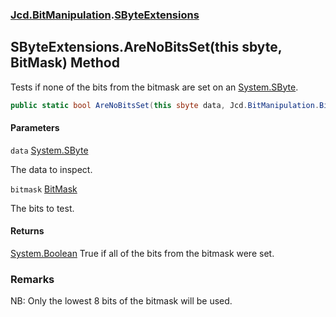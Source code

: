 ### [Jcd.BitManipulation](Jcd.BitManipulation.md 'Jcd.BitManipulation').[SByteExtensions](Jcd.BitManipulation.SByteExtensions.md 'Jcd.BitManipulation.SByteExtensions')

## SByteExtensions.AreNoBitsSet(this sbyte, BitMask) Method

Tests if none of the bits from the bitmask are set on an [System.SByte](https://docs.microsoft.com/en-us/dotnet/api/System.SByte 'System.SByte').

```csharp
public static bool AreNoBitsSet(this sbyte data, Jcd.BitManipulation.BitMask bitmask);
```
#### Parameters

<a name='Jcd.BitManipulation.SByteExtensions.AreNoBitsSet(thissbyte,Jcd.BitManipulation.BitMask).data'></a>

`data` [System.SByte](https://docs.microsoft.com/en-us/dotnet/api/System.SByte 'System.SByte')

The data to inspect.

<a name='Jcd.BitManipulation.SByteExtensions.AreNoBitsSet(thissbyte,Jcd.BitManipulation.BitMask).bitmask'></a>

`bitmask` [BitMask](Jcd.BitManipulation.BitMask.md 'Jcd.BitManipulation.BitMask')

The bits to test.

#### Returns
[System.Boolean](https://docs.microsoft.com/en-us/dotnet/api/System.Boolean 'System.Boolean')
True if all of the bits from the bitmask were set.

### Remarks
NB: Only the lowest 8 bits of the bitmask will be used.